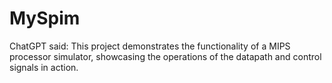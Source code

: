 # MySpim
ChatGPT said: This project demonstrates the functionality of a MIPS processor simulator, showcasing the operations of the datapath and control signals in action.

